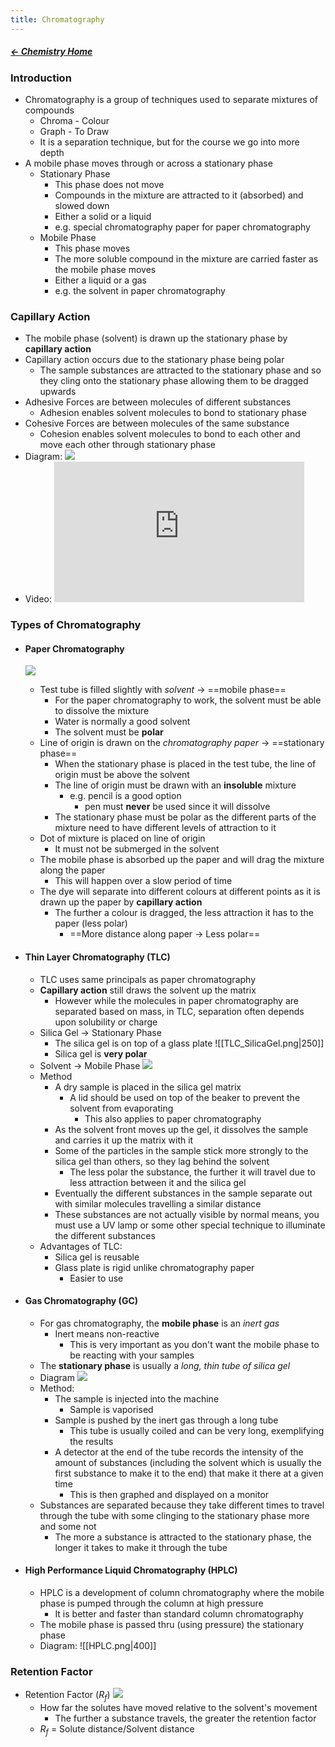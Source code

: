 ```yaml
---
title: Chromatography
---
```


##### [← Chemistry Home](Chemistry%20Home%20-%20Year%2011)

### Introduction
- Chromatography is a group of techniques used to separate mixtures of compounds
	- Chroma - Colour
	- Graph - To Draw
	- It is a separation technique, but for the course we go into more depth
- A mobile phase moves through or across a stationary phase
	- Stationary Phase
		- This phase does not move
		- Compounds in the mixture are attracted to it (absorbed) and slowed down
		- Either a solid or a liquid
		- e.g. special chromatography paper for paper chromatography
	- Mobile Phase
		- This phase moves
		- The more soluble compound in the mixture are carried faster as the mobile phase moves
		- Either a liquid or a gas
		- e.g. the solvent in paper chromatography

### Capillary Action
- The mobile phase (solvent) is drawn up the stationary phase by **capillary action**
- Capillary action occurs due to the stationary phase being polar
	- The sample substances are attracted to the stationary phase and so they cling onto the stationary phase allowing them to be dragged upwards
- Adhesive Forces are between molecules of different substances
	- Adhesion enables solvent molecules to bond to stationary phase
- Cohesive Forces are between molecules of the same substance
	- Cohesion enables solvent molecules to bond to each other and move each other through stationary phase
- Diagram: 
  ![](Excalidraw/CapillaryAction|400|)
- Video:
  <iframe width="400" height="225" src="https://www.youtube.com/embed/eQXGpturk3A" title="YouTube video player" frameborder="0" allow="accelerometer; autoplay; clipboard-write; encrypted-media; gyroscope; picture-in-picture; web-share" allowfullscreen></iframe>
  
### Types of Chromatography
- #### Paper Chromatography
  ![](Excalidraw/PaperChromatography|400|)
	- Test tube is filled slightly with *solvent* → ==mobile phase==
		- For the paper chromatography to work, the solvent must be able to dissolve the mixture
		- Water is normally a good solvent
		- The solvent must be **polar**
	- Line of origin is drawn on the *chromatography paper* → ==stationary phase==
		- When the stationary phase is placed in the test tube, the line of origin must be above the solvent 
		- The line of origin must be drawn with an **insoluble** mixture
			- e.g. pencil is a good option
				- pen must **never** be used since it will dissolve
		- The stationary phase must be polar as the different parts of the mixture need to have different levels of attraction to it
	- Dot of mixture is placed on line of origin
		- It must not be submerged in the solvent
	- The mobile phase is absorbed up the paper and will drag the mixture along the paper
		- This will happen over a slow period of time
	- The dye will separate into different colours at different points as it is drawn up the paper by **capillary action**
		- The further a colour is dragged, the less attraction it has to the paper (less polar)
			- ==More distance along paper → Less polar==

- #### Thin Layer Chromatography (TLC)
	- TLC uses same principals as paper chromatography
	- **Capillary action** still draws the solvent up the matrix
		- However while the molecules in paper chromatography are separated based on mass, in TLC, separation often depends upon solubility or charge
	- Silica Gel → Stationary Phase
		- The silica gel is on top of a glass plate
		   ![[TLC_SilicaGel.png|250]]
		- Silica gel is **very polar**
	- Solvent → Mobile Phase
	  ![](Excalidraw/TLCChromatography|400|)
	- Method
		- A dry sample is placed in the silica gel matrix
			- A lid should be used on top of the beaker to prevent the solvent from evaporating
				- This also applies to paper chromatography
		- As the solvent front moves up the gel, it dissolves the sample and carries it up the matrix with it
		- Some of the particles in the sample stick more strongly to the silica gel than others, so they lag behind the solvent
			- The less polar the substance, the further it will travel due to less attraction between it and the silica gel
		- Eventually the different substances in the sample separate out with similar molecules travelling a similar distance
		- These substances are not actually visible by normal means, you must use a UV lamp or some other special technique to illuminate the different substances
	- Advantages of TLC:
		- Silica gel is reusable
		- Glass plate is rigid unlike chromatography paper
			- Easier to use
- #### Gas Chromatography (GC)
	- For gas chromatography, the **mobile phase** is an *inert gas*
		- Inert means non-reactive
			- This is very important as you don't want the mobile phase to be reacting with your samples
	- The **stationary phase** is usually a *long, thin tube of silica gel*
	- Diagram
	  ![](Excalidraw/GasChromatography|400|)
	- Method:
		- The sample is injected into the machine
			- Sample is vaporised
		- Sample is pushed by the inert gas through a long tube
			- This tube is usually coiled and can be very long, exemplifying the results
		- A detector at the end of the tube records the intensity of the amount of substances (including the solvent which is usually the first substance to make it to the end) that make it there at a given time
			- This is then graphed and displayed on a monitor
	- Substances are separated because they take different times to travel through the tube with some clinging to the stationary phase more and some not
		- The more a substance is attracted to the stationary phase, the longer it takes to make it through the tube
- #### High Performance Liquid Chromatography (HPLC)
	- HPLC is a development of column chromatography where the mobile phase is pumped through the column at high pressure
		- It is better and faster than standard column chromatography
	- The mobile phase is passed thru (using pressure) the stationary phase
	- Diagram:
	  ![[HPLC.png|400]]

### Retention Factor 
- Retention Factor ($R_f$)
  ![](Excalidraw/ChromatographyRf|500|)
	- How far the solutes have moved relative to the solvent's movement
		- The further a substance travels, the greater the retention factor
	- $R_f$ = Solute distance/Solvent distance

